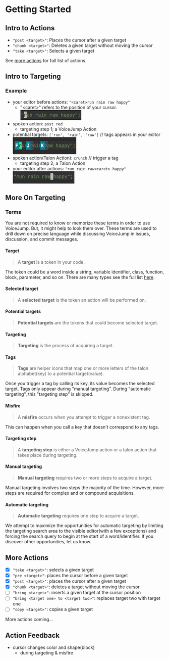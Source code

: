 
# Getting Started

## Intro to Actions

* `"post <target>"`: Places the cursor after a given target
* `"chunk <target>"`: Deletes a given target without moving the cursor
* `"take <target>"`: Selects a given target

See [more actions](#more-actions) for full list of actions.


## Intro to Targeting

### Example

* your editor before actions: `"<caret>run rain raw happy"`
  * "\<caret>" refers to the position of your cursor.
    ![ace action starting state](/docs/images/ace-action-targeting-state-1.png)
* spoken action: `post red`
  * targeting step 1; a VoiceJump Action
* potential targets: `['run', 'rain', 'raw']` // tags appears in your editor
  ![ace action starting state](/docs/images/ace-action-targeting-state-2.png)
* spoken action(Talon Action): `crunch` // trigger a tag
  * targeting step 2; a Talon Action
* your editor after actions: `"run rain raw<caret> happy"`
  ![ace action end state](/docs/images/ace-action-targeting-state-3.png)


## More On Targeting

### Terms

You are not required to know or memorize these terms in order to use VoiceJump. But, it might help to look them over. These terms 
are used to drill down on precise language while discussing VoiceJump in issues, discussion, and commit messages. 


#### Target

> A **target** is a token in your code.

The token could be a word inside a string, variable identifier, class, function, block, parameter, and so on. There are many types see the 
full list [here](#token-types). 
#### Selected target
> A **selected target** is the token an action will be performed on.
#### Potential targets 
> **Potential targets** are the tokens that could become selected target.
#### Targeting
> **Targeting** is the process of acquiring a target.
#### Tags
> **Tags** are helper icons that map one or more letters of the talon alphabet(key) to a potential target(value).

Once you trigger a tag by calling its key, its value becomes the selected target. Tags only appear during "manual targeting". 
During "automatic targeting", this "targeting step" is skipped.  

#### Misfire
> A **misfire** occurs when you attempt to trigger a nonexistent tag. 

This can happen when you call a key that doesn't correspond to any tags.

#### Targeting step
> A **targeting step** is either a VoiceJump action or a talon action that takes place during targeting.
#### Manual targeting
> **Manual targeting** requires two or more steps to acquire a target.

 Manual targeting involves two steps the majority of the time. However, more steps are required for complex and or compound 
 acquisitions.

#### Automatic targeting
> **Automatic targeting** requires one step to acquire a target.

We attempt to maximize the opportunities for automatic targeting by limiting the targeting search area to the visible editor(with a few 
exceptions) and forcing the search query to begin at the start of a word/identifier. If you discover other opportunities, let us know.

## More Actions

- [x] `"take <target>"`: selects a given target
- [x] `"pre <target>"`: places the cursor before a given target
- [x] `"post <target>"`: places the cursor after a given target
- [x] `"chunk <target>"`: deletes a target without moving the cursor
- [ ] `"bring <target>"`: inserts a given target at the cursor position
- [ ] `"bring <target one> to <target two>"`: replaces target two with target one
- [ ] `"copy <target>"`: copies a given target

More actions coming...


## Action Feedback

* cursor changes color and shape(block)
  * during targeting & misfire
